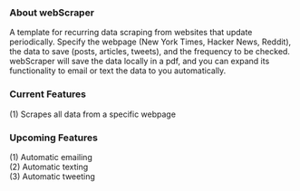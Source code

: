 
### About webScraper 
A template for recurring data scraping from websites that update periodically. Specify the webpage (New York Times, Hacker News, Reddit), the data to save (posts, articles, tweets), and the frequency to be checked. webScraper will save the data locally in a pdf, and you can expand its functionality to email or text the data to you automatically. 

### Current Features
(1) Scrapes all data from a specific webpage 

### Upcoming Features
(1) Automatic emailing    
(2) Automatic texting     
(3) Automatic tweeting 
